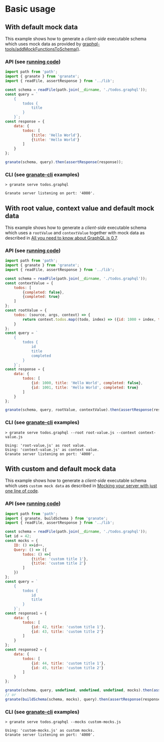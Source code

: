 # Basic usage

## With default mock data
This example shows how to generate a *client-side* executable schema which uses mock data as provided by 
[graphql-tools/addMockFunctionsToSchema()](https://github.com/apollostack/graphql-tools/blob/master/src/index.js).

### API (see [running code](mock-data.js))

```js
import path from 'path';
import { granate } from 'granate';
import { readFile, assertResponse } from '../lib';

const schema = readFile(path.join(__dirname, './todos.graphql'));
const query = `
    { 
        todos {
            title
        }
    }`;
const response = {
    data: {
        todos: [
            {title: 'Hello World'},
            {title: 'Hello World'}
        ]
    }
};

granate(schema, query).then(assertResponse(response));
```

### CLI (see [granate-cli](https://github.com/almilo/granate-cli) examples)

```
> granate serve todos.graphql

Granate server listening on port: '4000'.
```

## With root value, context value and default mock data
This example shows how to generate a *client-side* executable schema which uses a ```rootValue``` and ```contextValue```
together with mock data as described in
[All you need to know about GraphQL.js 0.7](https://medium.com/apollo-stack/all-you-need-to-know-about-graphql-js-0-7-921e75dd7fd1).

### API (see [running code](root-value.js))

```js
import path from 'path';
import { granate } from 'granate';
import { readFile, assertResponse } from '../lib';

const schema = readFile(path.join(__dirname, './todos.graphql'));
const contextValue = {
    todos: [
        {completed: false},
        {completed: true}
    ]
};
const rootValue = {
    todos: (source, args, context) => {
        return context.todos.map((todo, index) => ({id: 1000 + index, title: todo.title, completed: todo.completed}))
    }
};
const query = `
    { 
        todos {
            id
            title
            completed
        }
    }`;
const response = {
    data: {
        todos: [
            {id: 1000, title: 'Hello World', completed: false},
            {id: 1001, title: 'Hello World', completed: true}
        ]
    }
};

granate(schema, query, rootValue, contextValue).then(assertResponse(response));
```

### CLI (see [granate-cli](https://github.com/almilo/granate-cli) examples)

```
> granate serve todos.graphql --root root-value.js --context context-value.js

Using: 'root-value.js' as root value.
Using: 'context-value.js' as context value.
Granate server listening on port: '4000'.
```

## With custom and default mock data 
This example shows how to generate a *client-side* executable schema which uses ```custom mock data``` as described in
[Mocking your server with just one line of code](https://medium.com/apollo-stack/mocking-your-server-with-just-one-line-of-code-692feda6e9cd).

### API (see [running code](custom-mock-data.js))

```js
import path from 'path';
import { granate, buildSchema } from 'granate';
import { readFile, assertResponse } from '../lib';

const schema = readFile(path.join(__dirname, './todos.graphql'));
let id = 42;
const mocks = {
    ID: () =>id++,
    Query: () => ({
        todos: () =>[
            {title: 'custom title 1'},
            {title: 'custom title 2'}
        ]
    })
};
const query = `
    { 
        todos {
            id
            title
        }
    }`;
const response1 = {
    data: {
        todos: [
            {id: 42, title: 'custom title 1'},
            {id: 43, title: 'custom title 2'}
        ]
    }
};
const response2 = {
    data: {
        todos: [
            {id: 44, title: 'custom title 1'},
            {id: 45, title: 'custom title 2'}
        ]
    }
};

granate(schema, query, undefined, undefined, undefined, mocks).then(assertResponse(response1));
// or
granate(buildSchema(schema, mocks), query).then(assertResponse(response2));
```

### CLI (see [granate-cli](https://github.com/almilo/granate-cli) examples)

```
> granate serve todos.graphql --mocks custom-mocks.js

Using: 'custom-mocks.js' as custom mocks.
Granate server listening on port: '4000'.
```
